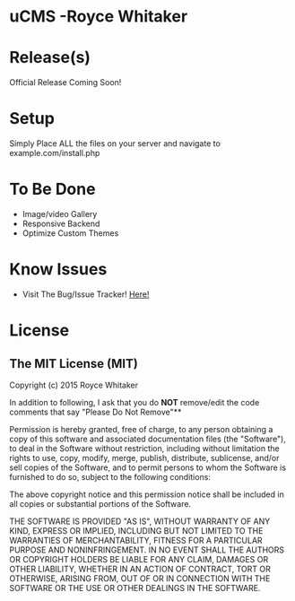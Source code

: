 # uCMS -Royce Whitaker

# Release(s)

Official Release Coming Soon!

# Setup

Simply Place ALL the files on your server and navigate to example.com/install.php

# To Be Done

* Image/video Gallery
* Responsive Backend
* Optimize Custom Themes

# Know Issues

* Visit The Bug/Issue Tracker!
[Here!](https://github.com/DatRoyce/uCMS/issues)

# License

## The MIT License (MIT)

Copyright (c) 2015  Royce Whitaker

In addition to following, I ask that you do **NOT** remove/edit the code comments that say "Please Do Not Remove"**

Permission is hereby granted, free of charge, to any person obtaining a copy
of this software and associated documentation files (the "Software"), to deal
in the Software without restriction, including without limitation the rights
to use, copy, modify, merge, publish, distribute, sublicense, and/or sell
copies of the Software, and to permit persons to whom the Software is
furnished to do so, subject to the following conditions:

The above copyright notice and this permission notice shall be included in all
copies or substantial portions of the Software.

THE SOFTWARE IS PROVIDED "AS IS", WITHOUT WARRANTY OF ANY KIND, EXPRESS OR
IMPLIED, INCLUDING BUT NOT LIMITED TO THE WARRANTIES OF MERCHANTABILITY,
FITNESS FOR A PARTICULAR PURPOSE AND NONINFRINGEMENT. IN NO EVENT SHALL THE
AUTHORS OR COPYRIGHT HOLDERS BE LIABLE FOR ANY CLAIM, DAMAGES OR OTHER
LIABILITY, WHETHER IN AN ACTION OF CONTRACT, TORT OR OTHERWISE, ARISING FROM,
OUT OF OR IN CONNECTION WITH THE SOFTWARE OR THE USE OR OTHER DEALINGS IN THE
SOFTWARE.

